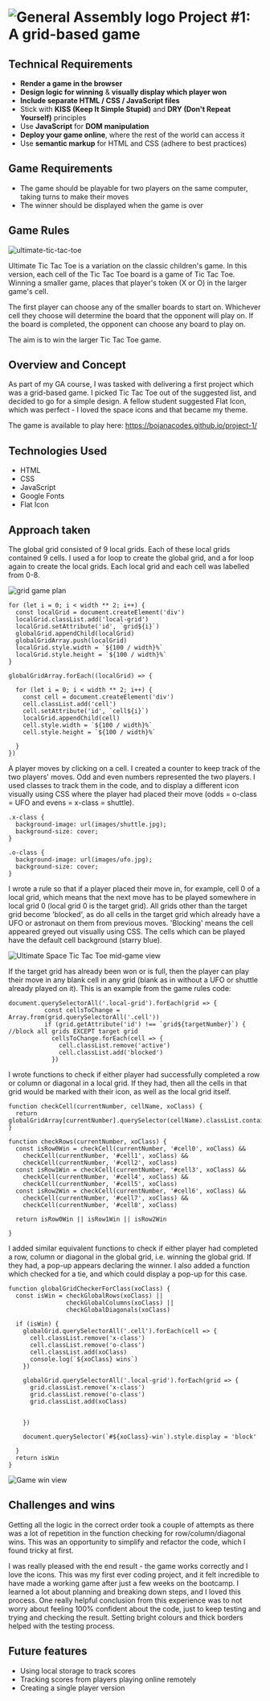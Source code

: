 # ![General Assembly logo](https://ga-dash.s3.amazonaws.com/production/assets/logo-9f88ae6c9c3871690e33280fcf557f33.png) Project #1: A grid-based game

## Technical Requirements

* **Render a game in the browser**
* **Design logic for winning** & **visually display which player won**
* **Include separate HTML / CSS / JavaScript files**
* Stick with **KISS (Keep It Simple Stupid)** and **DRY (Don't Repeat Yourself)** principles
* Use **JavaScript** for **DOM manipulation**
* **Deploy your game online**, where the rest of the world can access it
* Use **semantic markup** for HTML and CSS (adhere to best practices)

## Game Requirements

* The game should be playable for two players on the same computer, taking turns to make their moves
* The winner should be displayed when the game is over

## Game Rules

![ultimate-tic-tac-toe](https://media.git.generalassemb.ly/user/15120/files/db8afa00-fec9-11e8-8a65-d0df35a7d6ce)

Ultimate Tic Tac Toe is a variation on the classic children's game. In this version, each cell of the Tic Tac Toe board is a game of Tic Tac Toe. Winning a smaller game, places that player's token (X or O) in the larger game's cell.

The first player can choose any of the smaller boards to start on. Whichever cell they choose will determine the board that the opponent will play on. If the board is completed, the opponent can choose any board to play on.

The aim is to win the larger Tic Tac Toe game.


## Overview and Concept

As part of my GA course, I was tasked with delivering a first project which was a grid-based game. I picked Tic Tac Toe out of the suggested list, and decided to go for a simple design. A fellow student suggested Flat Icon, which was perfect - I loved the space icons and that became my theme.

The game is available to play here: https://bojanacodes.github.io/project-1/


## Technologies Used

* HTML
* CSS
* JavaScript
* Google Fonts
* Flat Icon

## Approach taken

The global grid consisted of 9 local grids. Each of these local grids contained 9 cells. I used a for loop to create the global grid, and a for loop again to create the local grids. Each local grid and each cell was labelled from 0-8.

![grid game plan](https://i.imgur.com/eToyyuE.png)



```
for (let i = 0; i < width ** 2; i++) {
  const localGrid = document.createElement('div')
  localGrid.classList.add('local-grid')
  localGrid.setAttribute('id', `grid${i}`)
  globalGrid.appendChild(localGrid)
  globalGridArray.push(localGrid)
  localGrid.style.width = `${100 / width}%`
  localGrid.style.height = `${100 / width}%`
}

globalGridArray.forEach((localGrid) => {

  for (let i = 0; i < width ** 2; i++) {
    const cell = document.createElement('div')
    cell.classList.add('cell')
    cell.setAttribute('id', `cell${i}`)
    localGrid.appendChild(cell)
    cell.style.width = `${100 / width}%`
    cell.style.height = `${100 / width}%`

  }
})
```

A player moves by clicking on a cell. I created a counter to keep track of the two players' moves. Odd and even numbers represented the two players. I used classes to track them in the code, and to display a different icon visually using CSS where the player had placed their move (odds = o-class = UFO and evens = x-class = shuttle).



```
.x-class {
  background-image: url(images/shuttle.jpg);
  background-size: cover;
}

.o-class {
  background-image: url(images/ufo.jpg);
  background-size: cover;
}
```

I wrote a rule so that if a player placed their move in, for example, cell 0 of a local grid, which means that the next move has to be played somewhere in local grid 0 (local grid 0 is the target grid). All grids other than the target grid become 'blocked', as do all cells in the target grid which already have a UFO or astronaut on them from previous moves. 'Blocking' means the cell appeared greyed out visually using CSS. The cells which can be played have the default cell background (starry blue).
 
![Ultimate Space Tic Tac Toe mid-game view](https://i.imgur.com/J8aAOuo.png)


If the target grid has already been won or is full, then the player can play their move in any blank cell in any grid (blank as in without a UFO or shuttle already played on it). This is an example from the game rules code:

```
document.querySelectorAll('.local-grid').forEach(grid => {
          const cellsToChange = Array.from(grid.querySelectorAll('.cell'))
          if (grid.getAttribute('id') !== `grid${targetNumber}`) { //block all grids EXCEPT target grid
            cellsToChange.forEach(cell => {
              cell.classList.remove('active')
              cell.classList.add('blocked')
            })
```

I wrote functions to check if either player had successfully completed a row or column or diagonal in a local grid. If they had, then all the cells in that grid would be marked with their icon, as well as the local grid itself.  

```
function checkCell(currentNumber, cellName, xoClass) {
  return globalGridArray[currentNumber].querySelector(cellName).classList.contains(xoClass)
}

function checkRows(currentNumber, xoClass) {
  const isRow0Win = checkCell(currentNumber, '#cell0', xoClass) &&
    checkCell(currentNumber, '#cell1', xoClass) &&
    checkCell(currentNumber, '#cell2', xoClass)
  const isRow1Win = checkCell(currentNumber, '#cell3', xoClass) &&
    checkCell(currentNumber, '#cell4', xoClass) &&
    checkCell(currentNumber, '#cell5', xoClass)
  const isRow2Win = checkCell(currentNumber, '#cell6', xoClass) &&
    checkCell(currentNumber, '#cell7', xoClass) &&
    checkCell(currentNumber, '#cell8', xoClass)

  return isRow0Win || isRow1Win || isRow2Win

}
```

I added similar equivalent functions to check if either player had completed a row, column or diagonal in the global grid, i.e. winning the global grid. If they had, a pop-up appears declaring the winner. I also added a function which checked for a tie, and which could display a pop-up for this case.

```
function globalGridCheckerForClass(xoClass) {
  const isWin = checkGlobalRows(xoClass) ||
                checkGlobalColumns(xoClass) ||
                checkGlobalDiagonals(xoClass)

  if (isWin) {
    globalGrid.querySelectorAll('.cell').forEach(cell => {
      cell.classList.remove('x-class')
      cell.classList.remove('o-class')
      cell.classList.add(xoClass)
      console.log(`${xoClass} wins`)
    })

    globalGrid.querySelectorAll('.local-grid').forEach(grid => {
      grid.classList.remove('x-class')
      grid.classList.remove('o-class')
      grid.classList.add(xoClass) 

      
    })
    
    document.querySelector(`#${xoClass}-win`).style.display = 'block' 
    
  }
  return isWin
}
```

![Game win view](https://i.imgur.com/ccP6x3X.png)


## Challenges and wins

Getting all the logic in the correct order took a couple of attempts as there was a lot of repetition in the function checking for row/column/diagonal wins. This was an opportunity to simplify and refactor the code, which I found tricky at first. 

I was really pleased with the end result - the game works correctly and I love the icons. This was my first ever coding project, and it felt incredible to have made a working game after just a few weeks on the bootcamp. I learned a lot about planning and breaking down steps, and I loved this process. One really helpful conclusion from this experience was to not worry about feeling 100% confident about the code, just to keep testing and trying and checking the result. Setting bright colours and thick borders helped with the testing process. 

## Future features

* Using local storage to track scores
* Tracking scores from players playing online remotely
* Creating a single player version






